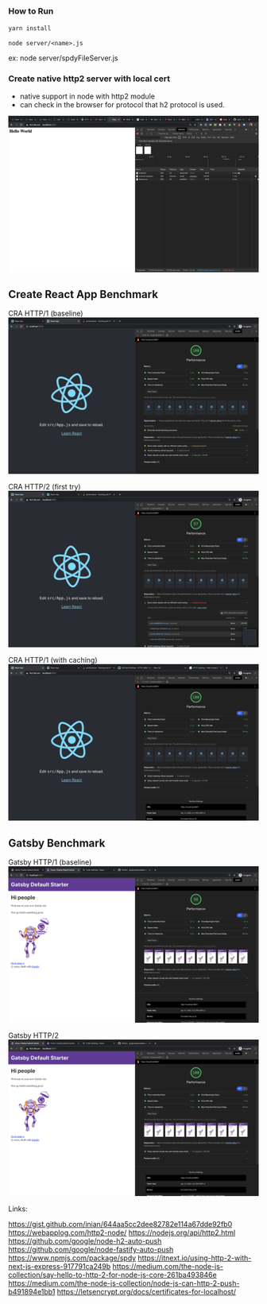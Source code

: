 ### How to Run

```
yarn install
```

```
node server/<name>.js
```

ex: node server/spdyFileServer.js


### Create native http2 server with local cert

- native support in node with http2 module
- can check in the browser for protocol that h2 protocol is used.

![Image of HTTP2 server in node.js](./static/http2-native-node.png)

## Create React App Benchmark

CRA HTTP/1 (baseline)
![CRA http1 audit (baseline)](./static/cra-http1-audit.png)

CRA HTTP/2 (first try)
![CRA HTTP/2 (first try)](./static/cra-http2-no-cache-audit.png)

CRA HTTP/1 (with caching)
![CRA HTTP/1 (with caching)](./static/cra-http2-with-cache.png)

## Gatsby Benchmark

Gatsby HTTP/1 (baseline)
![Gatsby http1 audit (baseline)](./static/gatsby-http1.png)

Gatsby HTTP/2
![Gatsby http2 audit (final)](./static/gatsby-http2.png)


Links:

https://gist.github.com/inian/644aa5cc2dee82782e114a67dde92fb0
https://webapplog.com/http2-node/
https://nodejs.org/api/http2.html
https://github.com/google/node-h2-auto-push
https://github.com/google/node-fastify-auto-push
https://www.npmjs.com/package/spdy
https://itnext.io/using-http-2-with-next-js-express-917791ca249b
https://medium.com/the-node-js-collection/say-hello-to-http-2-for-node-js-core-261ba493846e
https://medium.com/the-node-js-collection/node-js-can-http-2-push-b491894e1bb1
https://letsencrypt.org/docs/certificates-for-localhost/
